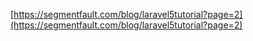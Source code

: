 [https://segmentfault.com/blog/laravel5tutorial?page=2](https://segmentfault.com/blog/laravel5tutorial?page=2)